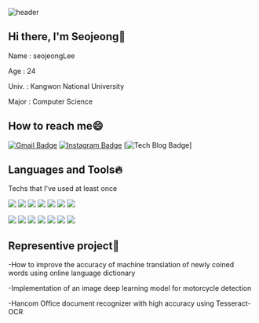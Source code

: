 <!--<div align="center">-->
![header](https://capsule-render.vercel.app/api?type=slice&color=auto&height=300&section=header&text=WELCOME&FontSize=90)


  ## Hi there, I'm Seojeong:tulip:
  
   
   Name : seojeongLee
   
   Age : 24
   
   Univ. : Kangwon National University
   
   Major : Computer Science
 
  ## How to reach me:smile:
  
   [![Gmail Badge](https://img.shields.io/badge/Gmail-d14836?style=flat-square&logo=Gmail&logoColor=white&link=mailto:seojeong991215@gmail.com)](mailto:seojeong991215@gmail.com)
  [![Instagram Badge](http://img.shields.io/badge/-Instagram%20-purple?style=flat-square&logo=Instagram&link=https://www.instagram.com/seo_j_s2/)](https://www.instagram.com/seo_j_s2/)
   [![Tech Blog Badge](http://img.shields.io/badge/-Tech%20blog-black?style=flat-square&logo=github&link=[https://sproutedpotato.tistory.com/](https://sproutedpotato.tistory.com/))]
  
  
  ## Languages and Tools:fire:
  
  Techs that I've used at least once
  
<img src="https://img.shields.io/badge/-C-A8B9CC?style=flat-square&logo=c&logoColor=white"/></a>
<img src="https://img.shields.io/badge/-Pyton-3776AB?style=flat-square&logo=Python&logoColor=white"/></a>
<img src="https://img.shields.io/badge/-Java-007396?style=flat-square&logo=Java&logoColor=white"/></a>
<img src="https://img.shields.io/badge/-JavaScript-F7DF1E?style=flat-square&logo=JavaScript&logoColor=white"/></a>
<img src="https://img.shields.io/badge/-MariaDB-003545?style=flat-square&logo=MariaDB&logoColor=white"/></a>
<img src="https://img.shields.io/badge/-jQuery-0769AD?style=flat-square&logo=jQuery&logoColor=white"/></a>
<img src="https://img.shields.io/badge/-Spring-6DB33F?style=flat-square&logo=Spring&logoColor=white"/></a>

<img src="https://img.shields.io/badge/-HTML5-E34F26?style=flat-square&logo=CSS3&logoColor=white"/></a>
<img src="https://img.shields.io/badge/-CSS3-1572B6?style=flat-square&logo=HTML5&logoColor=white"/></a>
<img src="https://img.shields.io/badge/-Tensorflow-FF6F00?style=flat-square&logo=Tensorflow&logoColor=white"/></a>
<img src="https://img.shields.io/badge/-OpenCV-5C3EE8?style=flat-square&logo=Opencv&logoColor=white"/></a>
<img src="https://img.shields.io/badge/-NumPy-013243?style=flat-square&logo=NumPy&logoColor=white"/></a>
<img src="https://img.shields.io/badge/-pandas-150458?style=flat-square&logo=pandas&logoColor=white"/></a>
<img src="https://img.shields.io/badge/-Slack-4A154B?style=flat-square&logo=Slack&logoColor=white"/></a>

 ## Representive project:punch:
 
 -How to improve the accuracy of machine translation of newly coined words using online language dictionary
 
 -Implementation of an image deep learning model for motorcycle detection
 
 -Hancom Office document recognizer with high accuracy using Tesseract-OCR

<!--
**Seojeong99/Seojeong99** is a ✨ _special_ ✨ repository because its `README.md` (this file) appears on your GitHub profile.

Here are some ideas to get you started:

- 🔭 I’m currently working on ...
- 🌱 I’m currently learning ...
- 👯 I’m looking to collaborate on ...
- 🤔 I’m looking for help with ...
- 💬 Ask me about ...
- 📫 How to reach me: ...
- 😄 Pronouns: ...
- ⚡ Fun fact: ...
-->
